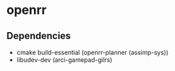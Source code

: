 # openrr

## Dependencies

* cmake build-essential (openrr-planner (assimp-sys))
* libudev-dev (arci-gamepad-gilrs)
